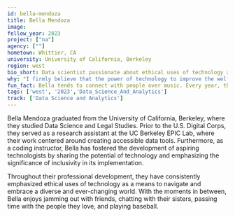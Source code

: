```yaml
---
id: bella-mendoza
title: Bella Mendoza
image: 
fellow_year: 2023
project: ["na"]
agency: [""]
hometown: Whittier, CA
university: University of California, Berkeley
region: west
bio_short: Data scientist passionate about ethical uses of technology as a means to navigate and embrace a diverse and ever-changing world 
why: "I firmly believe that the power of technology to improve the welfare of society as a whole lies in our deliberate commitment to promoting diversity and inclusivity throughout its development and deployment. Joining the U.S. Digital Corps grants me the necessary resources and support to utilize my skills in a manner that actively contributes to this envisioned advancement."
fun_fact: Bella tends to connect with people over music. Every year, they clear their music library, forcing themselves to listen to new music and allowing their true favorites to naturally find their way back to them.
tags: ['west', '2023','Data_Science_And_Analytics']
track: ['Data Science and Analytics']
---
```


Bella Mendoza graduated from the University of California, Berkeley, where they studied Data Science and Legal Studies. Prior to the U.S. Digital Corps, they served as a research assistant at the UC Berkeley EPIC Lab, where their work centered around creating accessible data tools. Furthermore, as a coding instructor, Bella has fostered the development of aspiring technologists by sharing the potential of technology and emphasizing the significance of inclusivity in its implementation.

Throughout their professional development, they have consistently emphasized ethical uses of technology as a means to navigate and embrace a diverse and ever-changing world. With the moments in between, Bella enjoys jamming out with friends, chatting with their sisters, passing time with the people they love, and playing baseball.
